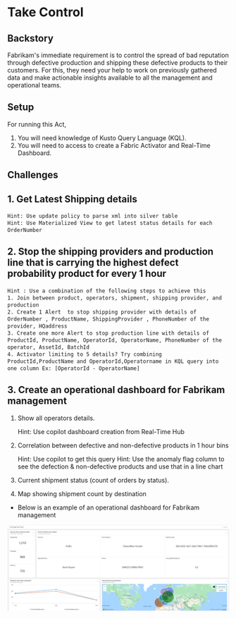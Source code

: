 # Take Control

## Backstory
Fabrikam's immediate requirement is to control the spread of bad reputation through defective production and shipping these defective products to their customers. For this, they need your help to work on previously gathered data and make actionable insights available to all the management and operational teams.

## Setup
For running this Act, 
1. You will need knowledge of Kusto Query Language (KQL).
2. You will need to access to create a Fabric Activator and Real-Time Dashboard.

## Challenges 

## 1. Get Latest Shipping details
    Hint: Use update policy to parse xml into silver table
    Hint: Use Materialized View to get latest status details for each OrderNumber

## 2. Stop the shipping providers  and production line that is carrying the highest defect probability product for every 1 hour
    Hint : Use a combination of the following steps to achieve this
    1. Join between product, operators, shipment, shipping provider, and production
    2. Create 1 Alert  to stop shipping provider with details of  OrderNumber , ProductName, ShippingProvider , PhoneNumber of the provider, HQaddress
    3. Create one more Alert to stop production line with details of ProductId, ProductName, OperatorId, OperatorName, PhoneNumber of the operator, AssetId, BatchId
    4. Activator limiting to 5 details? Try combining ProductId,ProductName and OperatorId,Operatorname in KQL query into one column Ex: [OperatorId - OperatorName]

## 3. Create an operational dashboard for Fabrikam management
1. Show  all operators details.
    
    Hint: Use copilot dashboard creation from Real-Time Hub

2. Correlation between defective and non-defective products in 1 hour bins

    Hint: Use copilot to get this query
    Hint: Use the anomaly flag column to see the defection & non-defective products and use that in a line chart

3. Current shipment status (count of orders by status). 
4. Map showing shipment count by destination

* Below is an example of an operational dashboard for Fabrikam management

<img src="../Assets/OperationalDashboard_Fabrikam.png" alt="Alt text" width="1000"/>

